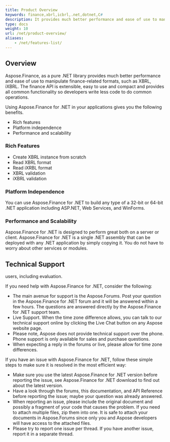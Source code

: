 ```yaml
---
title: Product Overview
keywords: finance,xbrl,icbrl,.net,dotnet,C#
description: It provides much better performance and ease of use to manipulate finance-related formats, such as XBRL, iXBRL using .NET
type: docs
weight: 10
url: /net/product-overview/
aliases:
    - /net/features-list/
---
```


## **Overview**

Aspose.Finance, as a pure .NET library provides much better performance and ease of use to manipulate finance-related formats, such as XBRL, iXBRL. The finance API is extensible, easy to use and compact and provides all common functionality so developers write less code to do common operations.

Using Aspose.Finance for .NET in your applications gives you the following benefits.

- Rich features
- Platform independence
- Performance and scalability

### **Rich Features**

- Create XBRL instance from scratch
- Read XBRL format
- Read iXRBL format
- XBRL validation
- iXBRL validation

### **Platform Independence**

You can use Aspose.Finance for .NET to build any type of a 32-bit or 64-bit .NET application including ASP.NET, Web Services, and WinForms.

### **Performance and Scalability**

Aspose.Finance for .NET is designed to perform great both on a server or client. Aspose.Finance for .NET is a single .NET assembly that can be deployed with any .NET application by simply copying it. You do not have to worry about other services or modules.

## **Technical Support**

users, including evaluation.

If you need help with Aspose.Finance for .NET, consider the following:

- The main avenue for support is the Aspose.Forums. Post your question in the Aspose.Finance for .NET forum and it will be answered within a few hours. The questions are answered directly by the Aspose.Finance for .NET support team.
- Live Support. When the time zone difference allows, you can talk to our technical support online by clicking the Live Chat button on any Aspose website page.
- Please note, Aspose does not provide technical support over the phone. Phone support is only available for sales and purchase questions.
- When expecting a reply in the forums or live, please allow for time zone differences.

If you have an issue with Aspose.Finance for .NET, follow these simple steps to make sure it is resolved in the most efficient way:

- Make sure you use the latest Aspose.Finance for .NET version before reporting the issue, see Aspose.Finance for .NET download to find out about the latest version.
- Have a look through the forums, this documentation, and API Reference before reporting the issue; maybe your question was already answered.
- When reporting an issue, please include the original document and possibly a fragment of your code that causes the problem. If you need to attach multiple files, zip them into one. It is safe to attach your documents in Aspose.Forums since only you and Aspose developers will have access to the attached files.
- Please try to report one issue per thread. If you have another issue, report it in a separate thread.

